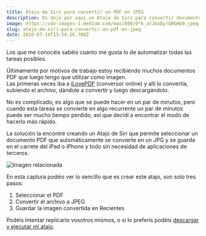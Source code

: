 ```yaml
---
title: Atajo de Siri para convertir un PDF en JPEG
description: Os dejo por aquí un Atajo de Siri para convertir documentos PDF en JPEG y guardarlos en el carrete de vuestro iPhone o iPad.
image: https://cdn-images-1.medium.com/max/800/0*k_atJGxDyrQNGHU9.jpeg
slug: atajo-de-siri-para-convertir-un-pdf-en-jpeg
date: 2020-07-16T13:54:26.700Z
---
```


Los que me conocéis sabéis cuanto me gusta lo de automatizar todas las tareas posibles.

Últimamente por motivos de trabajo estoy recibiendo muchos documentos PDF que luego tengo que utilizar como imagen.  
Las primeras veces iba a [iLovePDF](https://www.ilovepdf.com/pdf_to_jpg) (conversor online) y allí lo convertía, subiendo el archivo, dándole a convertir y luego descargándolo.

No es complicado, es algo que se puede hacer en un par de minutos, pero cuando esta tareas se convierte en algo recurrente un par de minutos puede ser mucho tiempo perdido, así que decidí a encontrar el modo de hacerlo más rápido.

La solución la encontré creando un Atajo de Siri que permite seleccionar un documento PDF que automáticamente se convierte en un JPG y se guarda en el carrete del iPad o iPhone y todo sin necesidad de aplicaciones de terceros.

![Imagen relacionada](https://cdn-images-1.medium.com/max/800/0*k_atJGxDyrQNGHU9.jpeg)

En esta captura podéis ver lo sencillo que es crear este atajo, son solo tres pasos:

1. Seleccionar el PDF
2. Convertir el archivo a JPEG
3. Guardar la imagen convertida en Recientes

Podéis intentar replicarlo vosotros mismos, o si lo preferís podéis [descargar y ejecutar mi atajo](https://www.icloud.com/shortcuts/376e03b6773e48b0898d62dd071e4366).
